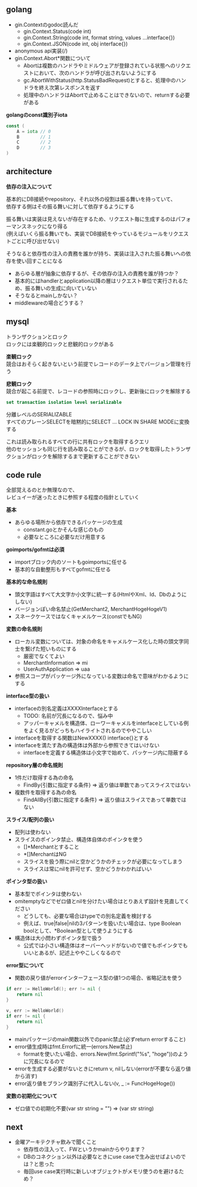 ## golang

- gin.Contextのgodoc読んだ
	- gin.Context.Status(code int)
	- gin.Context.String(code int, format string, values ...interface{})
	- gin.Context.JSON(code int, obj interface{})
- anonymous api実装(/)
- gin.Context.Abort*関数について
	- Abortは複数のハンドラやミドルウェアが登録されている状態へのリクエストにおいて、次のハンドラが呼び出されないようにする
	- gc.AbortWithStatus(http.StatusBadRequest)とすると、処理中のハンドラを終え次第レスポンスを返す
	- 処理中のハンドラはAbortで止めることはできないので、returnする必要がある

**golangのconst識別子iota**  

```go
const (
	A = iota // 0
	B        // 1
	C        // 2
	D        // 3
)
```


## architecture

**依存の注入について**  

基本的にDB接続やrepository、それ以外の役割は振る舞いを持っていて、  
依存する側はその振る舞いに対して依存するようにする  

振る舞いは実装は見えないが存在するため、リクエスト毎に生成するのはパフォーマンスネックになり得る  
(例えばいくら振る舞いでも、実装でDB接続をやっているモジュールをリクエストごとに呼び出せない)  

そうなると依存性の注入の責務を誰かが持ち、実装は注入された振る舞いへの依存を使い回すことになる  

- あらゆる層が抽象に依存するが、その依存の注入の責務を誰が持つか？
- 基本的にはhandlerとapplication以降の層はリクエスト単位で実行されるため、振る舞いの生成に向いていない
- そうなるとmainしかない？
- middlewareの場合どうする？


## mysql

トランザクションとロック  
ロックには楽観的ロックと悲観的ロックがある  

**楽観ロック**  
競合はおそらく起きないという前提でレコードのデータ上でバージョン管理を行う  

**悲観ロック**  
競合が起こる前提で、レコードの参照時にロックし、更新後にロックを解除する  

```sql
set transaction isolation level serializable
```

分離レベルのSERIALIZABLE  
すべてのプレーンSELECTを暗黙的にSELECT ... LOCK IN SHARE MODEに変換する  

これは読み取られるすべての行に共有ロックを取得するクエリ  
他のセッションも同じ行を読み取ることができるが、ロックを取得したトランザクションがロックを解除するまで更新することができない  


## code rule

全部覚えるのとか無理なので、  
レビュイーが迷ったときに参照する程度の指針としていく  

**基本**  

- あらゆる場所から依存できるパッケージの生成
	- constant.goとかそんな感じのもの
	- 必要なところに必要なだけ用意する

**goimports/gofmtは必須**  

- importブロック内のソートもgoimportsに任せる
- 基本的な自動整形もすべてgofmtに任せる

**基本的な命名規則**  

- 頭文字語はすべて大文字か小文字に統一する(HtmlやXml、Id、Dbのようにしない)
- バージョンぽい命名禁止(GetMerchant2, MerchantHogeHogeV1)
- スネークケースではなくキャメルケース(constでもNG)

**変数の命名規則**  

- ローカル変数については、対象の命名をキャメルケース化した時の頭文字同士を繋げた短いものにする
	- 厳密でなくてよい
	- MerchantInformation => mi
	- UserAuthApplication => uaa
- 参照スコープがパッケージ外になっている変数は命名で意味がわかるようにする

**interface型の扱い**  

- interfaceの別名定義はXXXXInterfaceとする
	- TODO: 名前が冗長になるので、悩み中
	- アッパーキャメルを構造体、ローワーキャメルをinterfaceとしている例をよく見るがどっちもハイライトされるのでややこしい
- interfaceを取得する関数はNewXXXX() interface{}とする
- interfaceを満たす為の構造体は外部から参照できてはいけない
	- interfaceを定義する構造体は小文字で始めて、パッケージ内に隠蔽する

**repository層の命名規則**  

- 1件だけ取得する為の命名
	- FindBy{引数に指定する条件} => 返り値は単数であってスライスではない
- 複数件を取得する為の命名
	- FindAllBy{引数に指定する条件} => 返り値はスライスであって単数ではない

**スライス/配列の扱い**  

- 配列は使わない
- スライスのポインタ禁止、構造体自体のポインタを使う
	- []*Merchantとすること
	- *[]MerchantはNG
	- スライスを扱う際にnilと空かどうかのチェックが必要になってしまう
	- スライスは常にnilを許可せず、空かどうかわかればいい

**ポインタ型の扱い**  

- 基本型でポインタは使わない
- omitemptyなどでゼロ値とnilを分けたい場合はとりあえず設計を見直してください
	- どうしても、必要な場合はtypeでの別名定義を検討する
	- 例えば、true|false|nilの3パターンを扱いたい場合は、type Boolean boolとして、*Boolean型として使うようにする
- 構造体は大小問わずポインタ型で扱う
	- 公式では小さい構造体はオーバーヘッドがないので値でもポインタでもいいとあるが、記述上ややこしくなるので

**error型について**  

- 関数の戻り値がerrorインターフェース型の値1つの場合、省略記法を使う
```go
if err := HelloWorld(); err != nil {
    return nil
}

v, err := HelloWorld()
if err != nil {
    return nil
}
```
- mainパッケージのmain関数以外でのpanic禁止(必ずreturn errorすること)
- error値生成時はfmt.Errorfに統一(errors.New禁止)
	- formatを使いたい場合、errors.New(fmt.Sprintf("%s", "hoge"))のように冗長になるので
- errorを生成する必要がないときにreturn v, nilしない(errorが不要なら返り値から消す)
- error返り値をブランク識別子に代入しない(v, _ := FuncHogeHoge())

**変数の初期化について**  

- ゼロ値での初期化不要(var str string = "") => (var str string)


## next

- 金曜アーキテクチャ飲みで聞くこと
	- 依存性の注入って、FWというかmainからやります？
	- DBのコネクション以外は必要なときにuse caseで生み出せばよいのでは？と思った
	- 毎回use case実行時に新しいオブジェクトがメモリ使うのを避けるため？
